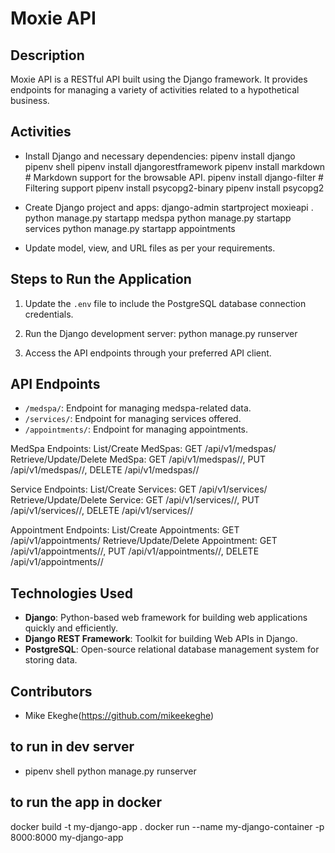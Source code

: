 # Moxie API

## Description

Moxie API is a RESTful API built using the Django framework. It provides endpoints for managing a variety of activities related to a hypothetical business.

## Activities

- Install Django and necessary dependencies:
pipenv install django
pipenv shell
pipenv install djangorestframework
pipenv install markdown # Markdown support for the browsable API.
pipenv install django-filter # Filtering support
pipenv install psycopg2-binary
pipenv install psycopg2


- Create Django project and apps:
django-admin startproject moxieapi .
python manage.py startapp medspa
python manage.py startapp services
python manage.py startapp appointments


- Update model, view, and URL files as per your requirements.

## Steps to Run the Application

1. Update the `.env` file to include the PostgreSQL database connection credentials.
2. Run the Django development server:
python manage.py runserver

3. Access the API endpoints through your preferred API client.

## API Endpoints

- `/medspa/`: Endpoint for managing medspa-related data.
- `/services/`: Endpoint for managing services offered.
- `/appointments/`: Endpoint for managing appointments.

MedSpa Endpoints:
List/Create MedSpas: GET /api/v1/medspas/
Retrieve/Update/Delete MedSpa: GET /api/v1/medspas/<id>/, PUT /api/v1/medspas/<id>/, DELETE /api/v1/medspas/<id>/

Service Endpoints:
List/Create Services: GET /api/v1/services/
Retrieve/Update/Delete Service: GET /api/v1/services/<id>/, PUT /api/v1/services/<id>/, DELETE /api/v1/services/<id>/

Appointment Endpoints:
List/Create Appointments: GET /api/v1/appointments/
Retrieve/Update/Delete Appointment: GET /api/v1/appointments/<id>/, PUT /api/v1/appointments/<id>/, DELETE /api/v1/appointments/<id>/

## Technologies Used

- **Django**: Python-based web framework for building web applications quickly and efficiently.
- **Django REST Framework**: Toolkit for building Web APIs in Django.
- **PostgreSQL**: Open-source relational database management system for storing data.

## Contributors

- Mike Ekeghe(https://github.com/mikeekeghe)

## to run in dev server
- pipenv shell
python manage.py runserver

## to run the app in docker
docker build -t my-django-app .
docker run --name my-django-container -p 8000:8000 my-django-app



